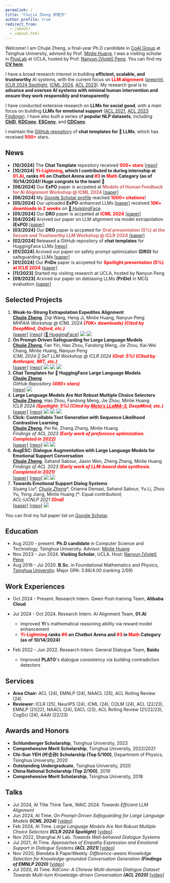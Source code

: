 ```yaml
---
permalink: /
title: "Chujie Zheng 郑楚杰"
author_profile: true
redirect_from: 
  - /about/
  - /about.html
---
```


Welcome! I am Chujie Zheng, a final-year Ph.D candidate in [CoAI Group](http://coai.cs.tsinghua.edu.cn/) at Tsinghua University, advised by Prof. [Minlie Huang](http://coai.cs.tsinghua.edu.cn/hml/). I was a visiting scholar in [PlusLab](https://vnpeng.net/) at UCLA, hosted by Prof. [Nanyun (Violet) Peng](https://vnpeng.net/). You can find my [**CV here**](./cv_chujie_en.pdf).

I have a broad research interest in building **efficient, scalable, and trustworthy** AI systems, with the current focus on **<font color=red>LLM alignment</font>** ([preprint](https://arxiv.org/abs/2404.16792), [ICLR 2024 Spotlight](https://openreview.net/forum?id=shr9PXz7T0), [ICML 2024](https://arxiv.org/abs/2401.18018), [ACL 2023](https://arxiv.org/abs/2306.03350)). My research goal is to **advance and oversee AI systems with minimal human intervention and ensure they work responsibly and transparently**.

I have conducted extensive research on **LLMs for social good**, with a main focus on building **LLMs for emotional support** ([ACL 2021](https://arxiv.org/abs/2106.01144), [ACL 2023 Findings](https://arxiv.org/abs/2202.13047)). I have also built a series of **popular NLP datasets**, including [**ChID**](https://github.com/chujiezheng/ChID-Dataset), [**KDConv**](https://github.com/thu-coai/KdConv), [**ESConv**](https://github.com/thu-coai/Emotional-Support-Conversation), and [**CDConv**](https://github.com/thu-coai/CDConv).

I maintain the [GitHub repository](https://github.com/chujiezheng/chat_templates) of **chat templates for 🤗 LLMs**, which has received **<font color=red>500+</font>** stars.

## News

* **[10/2024]** The **Chat Template** repository received **<font color="red">500+ stars</font>** [[repo]](https://github.com/chujiezheng/chat_templates)
* **[10/2024]** **<font color=red bold>Yi-Lightning</font>, which I contributed to during internship at <font color=red bold>01.AI</font>, ranks <font color=red bold>#6</font> on Chatbot Arena and <font color=red bold>#3</font> in <font color=red bold>Math</font> Category (as of 10/14/2024)! Huge congrats to the team! 🍻**
* **[06/2024]** Our **ExPO** paper is accpeted at **<font color="IndianRed">Models of Human Feedback for AI Alignment Workshop @ ICML 2024</font>** [[paper]](https://arxiv.org/abs/2404.16792)
* **[06/2024]** My [Google Scholar profile](https://scholar.google.com/citations?user=55zBNgUAAAAJ) reached **<font color="red">1000+ citations</font>**!
* **[05/2024]** Our uploaded **ExPO**-enhanced LLMs [[paper]](https://arxiv.org/abs/2404.16792) received **<font color="red">10K+ downloads in 2 weeks</font>** on [🤗 HuggingFace](https://huggingface.co/collections/chujiezheng/weak-to-strong-extrapolation-expedites-alignment-662b69fbe7850e722e10ff70)
* **[05/2024]** Our **DRO** paper is accpeted at **<font color="red">ICML 2024</font>** [[paper]](https://arxiv.org/abs/2401.18018)
* **[04/2024]** Arxived our paper on LLM alignment via model extrapolation **(ExPO)** [[paper]](https://arxiv.org/abs/2404.16792)
* **[03/2024]** Our **DRO** paper is accpeted for **<font color="IndianRed">Oral presentation (5%) at the Secure and Trustworthy LLM Workshop @ ICLR 2024</font>** [[paper]](https://arxiv.org/abs/2401.18018)
* **[02/2024]** Released a GitHub repository of **chat templates** for HuggingFace LLMs [[repo]](https://github.com/chujiezheng/chat_templates)
* **[01/2024]** Arxived our paper on safety prompt optimization **(DRO)** for safeguarding LLMs [[paper]](https://arxiv.org/abs/2401.18018)
* **[01/2024]** Our **PriDe** paper is accpeted for **<font color="red">Spotlight presentation (5%) at ICLR 2024</font>** [[paper]](https://openreview.net/forum?id=shr9PXz7T0)
* **[11/2023]** Started my visiting research at UCLA, hosted by Nanyun Peng
* **[09/2023]** Arxived our paper on debiasing LLMs **(PriDe)** in MCQ evaluation [[paper]](https://arxiv.org/abs/2309.03882)

## Selected Projects

1. **Weak-to-Strong Extrapolation Expedites Alignment**<br />
   **<u>Chujie Zheng</u>**, Ziqi Wang, Heng Ji, Minlie Huang, Nanyun Peng<br />
   *MHFAIA Workshop @ ICML 2024 **<font color=red bold>(70K+ downloads) (Cited by DeepMind, Oxford, etc.)</font>***<br />
   [[paper]](https://arxiv.org/abs/2404.16792) [[repo]](https://github.com/chujiezheng/LLM-Extrapolation) [[🤗 HuggingFace]](https://huggingface.co/collections/chujiezheng/weak-to-strong-extrapolation-expedites-alignment-662b69fbe7850e722e10ff70) ![](https://img.shields.io/badge/LLM-blue) ![](https://img.shields.io/badge/alignment-red)
2. **On Prompt-Driven Safeguarding for Large Language Models**<br />
   **<u>Chujie Zheng</u>**, Fan Yin, Hao Zhou, Fandong Meng, Jie Zhou, Kai-Wei Chang, Minlie Huang, Nanyun Peng<br />
   *ICML 2024 || SeT LLM Workshop @ ICLR 2024 **<font color=red bold>(Oral: 5%) (Cited by Anthropic, MIT, etc.)</font>***<br />
   [[paper]](https://arxiv.org/abs/2401.18018) [[repo]](https://github.com/chujiezheng/LLM-Safeguard) ![](https://img.shields.io/badge/LLM-blue) ![](https://img.shields.io/badge/alignment-red) ![](https://img.shields.io/badge/interpretability-green)
3. **Chat Templates for 🤗 HuggingFace Large Language Models**<br />
   **<u>Chujie Zheng</u>**<br />
   *GitHub Repository **<font color=red bold>(490+ stars)</font>*** <br />
   [[repo]](https://github.com/chujiezheng/chat_templates) ![](https://img.shields.io/badge/LLM-blue)
4. **Large Language Models Are Not Robust Multiple Choice Selectors**<br />
   **<u>Chujie Zheng</u>**, Hao Zhou, Fandong Meng, Jie Zhou, Minlie Huang<br />
   *ICLR 2024 **<font color=red bold>(Spotlight: 5%) (Cited by <u>Meta’s LLaMA-3</u>, DeepMind, etc.)</font>***<br />
   [[paper]](https://openreview.net/forum?id=shr9PXz7T0) [[repo]](https://github.com/chujiezheng/LLM-MCQ-Bias) ![](https://img.shields.io/badge/LLM-blue) ![](https://img.shields.io/badge/alignment-red) ![](https://img.shields.io/badge/interpretability-green)
5. **Click: Controllable Text Generation with Sequence Likelihood Contrastive Learning**<br />
   **<u>Chujie Zheng</u>**, Pei Ke, Zheng Zhang, Minlie Huang<br />
   *Findings of ACL 2023 **<font color=red bold>(Early work of preference optimization. Completed in 2022)</font>***<br />
   [[paper]](https://arxiv.org/abs/2306.03350) [[repo]](https://github.com/chujiezheng/Click) ![](https://img.shields.io/badge/LLM-blue) ![](https://img.shields.io/badge/alignment-red)
6. **AugESC: Dialogue Augmentation with Large Language Models for Emotional Support Conversation**<br />
   **<u>Chujie Zheng</u>**, Sahand Sabour, Jiaxin Wen, Zheng Zhang, Minlie Huang<br />
   *Findings of ACL 2023 **<font color=red bold>(Early work of LLM-based data synthesis. Completed in 2021)</font>***<br />
   [[paper]](https://arxiv.org/abs/2106.01144) [[repo]](https://github.com/thu-coai/Emotional-Support-Conversation) ![](https://img.shields.io/badge/LLM-blue) ![](https://img.shields.io/badge/social_good-yellow)
7. **Towards Emotional Support Dialog Systems**<br />
   Siyang Liu\*, **<u>Chujie Zheng*</u>**, Orianna Demasi, Sahand Sabour, Yu Li, Zhou Yu, Yong Jiang, Minlie Huang (\*: Equal contribution)<br />
   *ACL-IJCNLP 2021 **<font color=red bold>(Oral)</font>***<br />
   [[paper]](https://arxiv.org/abs/2106.01144) [[repo]](https://github.com/thu-coai/Emotional-Support-Conversation) ![](https://img.shields.io/badge/social_good-yellow)

You can find my full paper list on [Google Scholar](https://scholar.google.com/citations?user=55zBNgUAAAAJ).

## Education

- Aug 2020 - present. **Ph.D candidate** in Computer Science and Technology, Tsinghua University. Advisor: [Minlie Huang](http://coai.cs.tsinghua.edu.cn/hml/)
- Nov 2023 - Jun 2024. **Visiting Scholar**, UCLA. Host: [Nanyun (Violet) Peng](https://vnpeng.net/)
- Aug 2016 - Jul 2020. **B.Sc.** in Foundational Mathematics and Physics, [Tsinghua University](https://www.tsinghua.edu.cn/). Major GPA: 3.98/4.00 (ranking 2/59)

## Work Experiences

* Oct 2024 - Present. Research Intern. Qwen Post-training Team, **Alibaba Cloud**
* Jul 2024 - Oct 2024. Research Intern. AI Alignment Team, **01.AI**
  * Improved **Yi**'s mathematical reasoning ability via reward model enhancement
  * **<font color=red bold>Yi-Lightning</font> ranks <font color=red bold>#6</font> on Chatbot Arena and <font color=red bold>#3</font> in <font color=red bold>Math</font> Category (as of 10/14/2024)**

* Feb 2022 - Jun 2022. Research Intern. General Dialogue Team, **Baidu**
  * Improved **PLATO**'s dialogue consistency via building contradiction detectors


## Services

- **Area Chair:** ACL (24), EMNLP (24), NAACL (25), ACL Rolling Review (24)
- **Reviewer:** ICLR (25), NeurIPS (24), ICML (24), COLM (24), ACL (22/23), EMNLP (21/22), NAACL (24), EACL (23), ACL Rolling Review (21/22/23), CogSci (24), AAAI (22/23)

## Awards and Honors

- **Schlumberger Scholarship**, Tsinghua University, 2023
- **Comprehensive Merit Scholarship**, Tsinghua University, 2022/2021
- **Chi-Sun YEH (叶企孙) Scholarship (Top 5/100)**, Department of Physics, Tsinghua University, 2020
- **Outstanding Undergraduate**, Tsinghua University, 2020
- **China National Scholarship (Top 2/100)**, 2019
- **Comprehensive Merit Scholarship**, Tsinghua University, 2018

## Talks

- Jul 2024, AI Tlite Think Tank, WAIC 2024. *Towards Efficient LLM Alignment*
- Jun 2024, AI Time. *On Prompt-Driven Safeguarding for Large Language Models **(ICML 2024)*** [[video]](https://www.bilibili.com/video/BV1TD421g7E1)
- Feb 2024, AI Time. *Large Language Models Are Not Robust Multiple Choice Selectors **(ICLR 2024 Spotlight)*** [[video]](https://www.bilibili.com/video/BV1eF4m1579H)
- Nov 2022, Shanghai AI Lab. *Towards Well-behaved Dialogue Systems*
- Jul 2021, AI Time. *Approaches of Empathy Expression and Emotional Support in Dialogue Systems **(ACL 2021)*** [[video]](https://www.bilibili.com/video/BV1YB4y1N7L7/)
- Nov 2020, Biendata & PaperWeekly. *Difference-aware Knowledge Selection for Knowledge-grounded Conversation Generation **(Findings of EMNLP 2020)*** [[video]](https://www.bilibili.com/video/BV1fZ4y137UJ/)
- Jul 2020, AI Time. *KdConv: A Chinese Multi-domain Dialogue Dataset Towards Multi-turn Knowledge-driven Conversation **(ACL 2020)*** [[video]](https://www.bilibili.com/video/BV1g54y1D7TG/)
